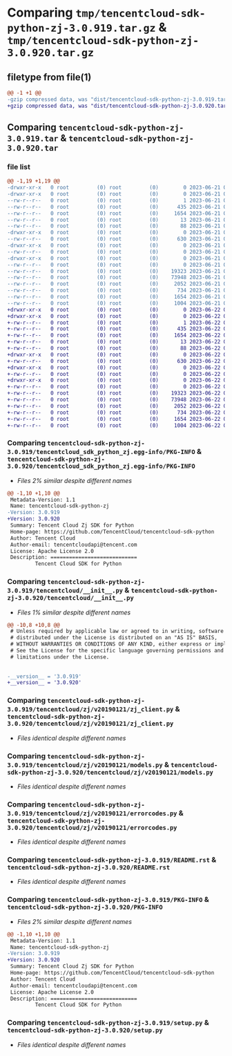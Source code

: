 # Comparing `tmp/tencentcloud-sdk-python-zj-3.0.919.tar.gz` & `tmp/tencentcloud-sdk-python-zj-3.0.920.tar.gz`

## filetype from file(1)

```diff
@@ -1 +1 @@
-gzip compressed data, was "dist/tencentcloud-sdk-python-zj-3.0.919.tar", last modified: Wed Jun 21 00:41:30 2023, max compression
+gzip compressed data, was "dist/tencentcloud-sdk-python-zj-3.0.920.tar", last modified: Thu Jun 22 00:40:17 2023, max compression
```

## Comparing `tencentcloud-sdk-python-zj-3.0.919.tar` & `tencentcloud-sdk-python-zj-3.0.920.tar`

### file list

```diff
@@ -1,19 +1,19 @@
-drwxr-xr-x   0 root         (0) root         (0)        0 2023-06-21 00:41:30.000000 tencentcloud-sdk-python-zj-3.0.919/
-drwxr-xr-x   0 root         (0) root         (0)        0 2023-06-21 00:41:30.000000 tencentcloud-sdk-python-zj-3.0.919/tencentcloud_sdk_python_zj.egg-info/
--rw-r--r--   0 root         (0) root         (0)        1 2023-06-21 00:41:30.000000 tencentcloud-sdk-python-zj-3.0.919/tencentcloud_sdk_python_zj.egg-info/dependency_links.txt
--rw-r--r--   0 root         (0) root         (0)      435 2023-06-21 00:41:30.000000 tencentcloud-sdk-python-zj-3.0.919/tencentcloud_sdk_python_zj.egg-info/SOURCES.txt
--rw-r--r--   0 root         (0) root         (0)     1654 2023-06-21 00:41:30.000000 tencentcloud-sdk-python-zj-3.0.919/tencentcloud_sdk_python_zj.egg-info/PKG-INFO
--rw-r--r--   0 root         (0) root         (0)       13 2023-06-21 00:41:30.000000 tencentcloud-sdk-python-zj-3.0.919/tencentcloud_sdk_python_zj.egg-info/top_level.txt
--rw-r--r--   0 root         (0) root         (0)       88 2023-06-21 00:41:30.000000 tencentcloud-sdk-python-zj-3.0.919/setup.cfg
-drwxr-xr-x   0 root         (0) root         (0)        0 2023-06-21 00:41:30.000000 tencentcloud-sdk-python-zj-3.0.919/tencentcloud/
--rw-r--r--   0 root         (0) root         (0)      630 2023-06-21 00:41:30.000000 tencentcloud-sdk-python-zj-3.0.919/tencentcloud/__init__.py
-drwxr-xr-x   0 root         (0) root         (0)        0 2023-06-21 00:41:30.000000 tencentcloud-sdk-python-zj-3.0.919/tencentcloud/zj/
--rw-r--r--   0 root         (0) root         (0)        0 2023-06-21 00:41:30.000000 tencentcloud-sdk-python-zj-3.0.919/tencentcloud/zj/__init__.py
-drwxr-xr-x   0 root         (0) root         (0)        0 2023-06-21 00:41:30.000000 tencentcloud-sdk-python-zj-3.0.919/tencentcloud/zj/v20190121/
--rw-r--r--   0 root         (0) root         (0)        0 2023-06-21 00:41:30.000000 tencentcloud-sdk-python-zj-3.0.919/tencentcloud/zj/v20190121/__init__.py
--rw-r--r--   0 root         (0) root         (0)    19323 2023-06-21 00:41:30.000000 tencentcloud-sdk-python-zj-3.0.919/tencentcloud/zj/v20190121/zj_client.py
--rw-r--r--   0 root         (0) root         (0)    73948 2023-06-21 00:41:30.000000 tencentcloud-sdk-python-zj-3.0.919/tencentcloud/zj/v20190121/models.py
--rw-r--r--   0 root         (0) root         (0)     2052 2023-06-21 00:41:30.000000 tencentcloud-sdk-python-zj-3.0.919/tencentcloud/zj/v20190121/errorcodes.py
--rw-r--r--   0 root         (0) root         (0)      734 2023-06-21 00:41:30.000000 tencentcloud-sdk-python-zj-3.0.919/README.rst
--rw-r--r--   0 root         (0) root         (0)     1654 2023-06-21 00:41:30.000000 tencentcloud-sdk-python-zj-3.0.919/PKG-INFO
--rw-r--r--   0 root         (0) root         (0)     1004 2023-06-21 00:41:30.000000 tencentcloud-sdk-python-zj-3.0.919/setup.py
+drwxr-xr-x   0 root         (0) root         (0)        0 2023-06-22 00:40:17.000000 tencentcloud-sdk-python-zj-3.0.920/
+drwxr-xr-x   0 root         (0) root         (0)        0 2023-06-22 00:40:17.000000 tencentcloud-sdk-python-zj-3.0.920/tencentcloud_sdk_python_zj.egg-info/
+-rw-r--r--   0 root         (0) root         (0)        1 2023-06-22 00:40:17.000000 tencentcloud-sdk-python-zj-3.0.920/tencentcloud_sdk_python_zj.egg-info/dependency_links.txt
+-rw-r--r--   0 root         (0) root         (0)      435 2023-06-22 00:40:17.000000 tencentcloud-sdk-python-zj-3.0.920/tencentcloud_sdk_python_zj.egg-info/SOURCES.txt
+-rw-r--r--   0 root         (0) root         (0)     1654 2023-06-22 00:40:17.000000 tencentcloud-sdk-python-zj-3.0.920/tencentcloud_sdk_python_zj.egg-info/PKG-INFO
+-rw-r--r--   0 root         (0) root         (0)       13 2023-06-22 00:40:17.000000 tencentcloud-sdk-python-zj-3.0.920/tencentcloud_sdk_python_zj.egg-info/top_level.txt
+-rw-r--r--   0 root         (0) root         (0)       88 2023-06-22 00:40:17.000000 tencentcloud-sdk-python-zj-3.0.920/setup.cfg
+drwxr-xr-x   0 root         (0) root         (0)        0 2023-06-22 00:40:17.000000 tencentcloud-sdk-python-zj-3.0.920/tencentcloud/
+-rw-r--r--   0 root         (0) root         (0)      630 2023-06-22 00:40:17.000000 tencentcloud-sdk-python-zj-3.0.920/tencentcloud/__init__.py
+drwxr-xr-x   0 root         (0) root         (0)        0 2023-06-22 00:40:17.000000 tencentcloud-sdk-python-zj-3.0.920/tencentcloud/zj/
+-rw-r--r--   0 root         (0) root         (0)        0 2023-06-22 00:40:17.000000 tencentcloud-sdk-python-zj-3.0.920/tencentcloud/zj/__init__.py
+drwxr-xr-x   0 root         (0) root         (0)        0 2023-06-22 00:40:17.000000 tencentcloud-sdk-python-zj-3.0.920/tencentcloud/zj/v20190121/
+-rw-r--r--   0 root         (0) root         (0)        0 2023-06-22 00:40:17.000000 tencentcloud-sdk-python-zj-3.0.920/tencentcloud/zj/v20190121/__init__.py
+-rw-r--r--   0 root         (0) root         (0)    19323 2023-06-22 00:40:17.000000 tencentcloud-sdk-python-zj-3.0.920/tencentcloud/zj/v20190121/zj_client.py
+-rw-r--r--   0 root         (0) root         (0)    73948 2023-06-22 00:40:17.000000 tencentcloud-sdk-python-zj-3.0.920/tencentcloud/zj/v20190121/models.py
+-rw-r--r--   0 root         (0) root         (0)     2052 2023-06-22 00:40:17.000000 tencentcloud-sdk-python-zj-3.0.920/tencentcloud/zj/v20190121/errorcodes.py
+-rw-r--r--   0 root         (0) root         (0)      734 2023-06-22 00:40:17.000000 tencentcloud-sdk-python-zj-3.0.920/README.rst
+-rw-r--r--   0 root         (0) root         (0)     1654 2023-06-22 00:40:17.000000 tencentcloud-sdk-python-zj-3.0.920/PKG-INFO
+-rw-r--r--   0 root         (0) root         (0)     1004 2023-06-22 00:40:17.000000 tencentcloud-sdk-python-zj-3.0.920/setup.py
```

### Comparing `tencentcloud-sdk-python-zj-3.0.919/tencentcloud_sdk_python_zj.egg-info/PKG-INFO` & `tencentcloud-sdk-python-zj-3.0.920/tencentcloud_sdk_python_zj.egg-info/PKG-INFO`

 * *Files 2% similar despite different names*

```diff
@@ -1,10 +1,10 @@
 Metadata-Version: 1.1
 Name: tencentcloud-sdk-python-zj
-Version: 3.0.919
+Version: 3.0.920
 Summary: Tencent Cloud Zj SDK for Python
 Home-page: https://github.com/TencentCloud/tencentcloud-sdk-python
 Author: Tencent Cloud
 Author-email: tencentcloudapi@tencent.com
 License: Apache License 2.0
 Description: ============================
         Tencent Cloud SDK for Python
```

### Comparing `tencentcloud-sdk-python-zj-3.0.919/tencentcloud/__init__.py` & `tencentcloud-sdk-python-zj-3.0.920/tencentcloud/__init__.py`

 * *Files 1% similar despite different names*

```diff
@@ -10,8 +10,8 @@
 # Unless required by applicable law or agreed to in writing, software
 # distributed under the License is distributed on an "AS IS" BASIS,
 # WITHOUT WARRANTIES OR CONDITIONS OF ANY KIND, either express or implied.
 # See the License for the specific language governing permissions and
 # limitations under the License.
 
 
-__version__ = '3.0.919'
+__version__ = '3.0.920'
```

### Comparing `tencentcloud-sdk-python-zj-3.0.919/tencentcloud/zj/v20190121/zj_client.py` & `tencentcloud-sdk-python-zj-3.0.920/tencentcloud/zj/v20190121/zj_client.py`

 * *Files identical despite different names*

### Comparing `tencentcloud-sdk-python-zj-3.0.919/tencentcloud/zj/v20190121/models.py` & `tencentcloud-sdk-python-zj-3.0.920/tencentcloud/zj/v20190121/models.py`

 * *Files identical despite different names*

### Comparing `tencentcloud-sdk-python-zj-3.0.919/tencentcloud/zj/v20190121/errorcodes.py` & `tencentcloud-sdk-python-zj-3.0.920/tencentcloud/zj/v20190121/errorcodes.py`

 * *Files identical despite different names*

### Comparing `tencentcloud-sdk-python-zj-3.0.919/README.rst` & `tencentcloud-sdk-python-zj-3.0.920/README.rst`

 * *Files identical despite different names*

### Comparing `tencentcloud-sdk-python-zj-3.0.919/PKG-INFO` & `tencentcloud-sdk-python-zj-3.0.920/PKG-INFO`

 * *Files 2% similar despite different names*

```diff
@@ -1,10 +1,10 @@
 Metadata-Version: 1.1
 Name: tencentcloud-sdk-python-zj
-Version: 3.0.919
+Version: 3.0.920
 Summary: Tencent Cloud Zj SDK for Python
 Home-page: https://github.com/TencentCloud/tencentcloud-sdk-python
 Author: Tencent Cloud
 Author-email: tencentcloudapi@tencent.com
 License: Apache License 2.0
 Description: ============================
         Tencent Cloud SDK for Python
```

### Comparing `tencentcloud-sdk-python-zj-3.0.919/setup.py` & `tencentcloud-sdk-python-zj-3.0.920/setup.py`

 * *Files identical despite different names*

